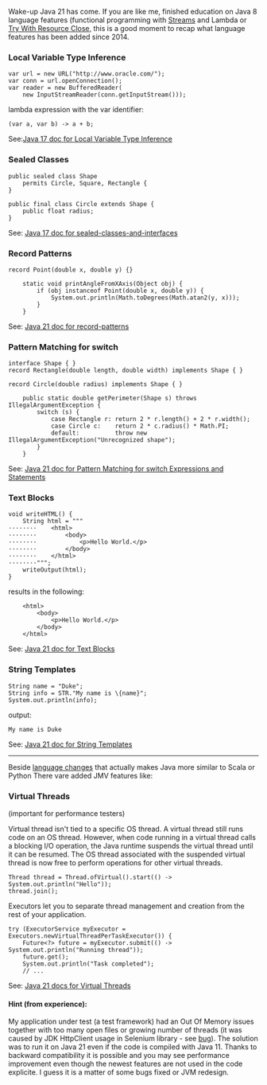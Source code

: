 Wake-up Java 21 has come.
If you are like me, finished education on Java 8 language features (functional programming with [Streams](https://docs.oracle.com/javase/8/docs/api/java/util/stream/Stream.html) and Lambda or [Try With Resource Close](https://docs.oracle.com/javase/tutorial/essential/exceptions/tryResourceClose.html), this is a good moment to recap what language features has been added since 2014.

### Local Variable Type Inference
```
var url = new URL("http://www.oracle.com/"); 
var conn = url.openConnection(); 
var reader = new BufferedReader(
    new InputStreamReader(conn.getInputStream()));
```
lambda expression with the var identifier:
```
(var a, var b) -> a + b;
```
See:[Java 17 doc for Local Variable Type Inference](https://docs.oracle.com/en/java/javase/17/language/local-variable-type-inference.html)
### Sealed Classes

```
public sealed class Shape
    permits Circle, Square, Rectangle {
}
```
```
public final class Circle extends Shape {
    public float radius;
}
```
See: [Java 17 doc for sealed-classes-and-interfaces](https://docs.oracle.com/en/java/javase/17/language/sealed-classes-and-interfaces.html)

### Record Patterns
```
record Point(double x, double y) {}

    static void printAngleFromXAxis(Object obj) {
        if (obj instanceof Point(double x, double y)) {
            System.out.println(Math.toDegrees(Math.atan2(y, x)));
        }
    }     
```
See: [Java 21 doc for record-patterns](https://docs.oracle.com/en/java/javase/21/language/record-patterns.html)

### Pattern Matching for switch
```
interface Shape { }
record Rectangle(double length, double width) implements Shape { }

record Circle(double radius) implements Shape { }

    public static double getPerimeter(Shape s) throws IllegalArgumentException {
        switch (s) {
            case Rectangle r: return 2 * r.length() + 2 * r.width();
            case Circle c:    return 2 * c.radius() * Math.PI;
            default:          throw new IllegalArgumentException("Unrecognized shape");
        }
    }
```
See: [Java 21 doc for  Pattern Matching for switch Expressions and Statements](https://docs.oracle.com/en/java/javase/21/language/pattern-matching-switch-expressions-and-statements.html)


### Text Blocks
```
void writeHTML() {
    String html = """
········    <html>
········        <body>
········            <p>Hello World.</p>
········        </body>
········    </html>
········""";
    writeOutput(html);
}
```

results in the following:
```
    <html>
        <body>
            <p>Hello World.</p>
        </body>
    </html>
```
See: [Java 21 doc for Text Blocks](https://docs.oracle.com/en/java/javase/21/text-blocks/index.html)

### String Templates
```
String name = "Duke";
String info = STR."My name is \{name}";
System.out.println(info);
```
output:
```
My name is Duke
```
See: [Java 21 doc for String Templates](https://docs.oracle.com/en/java/javase/21/language/string-templates.html)

---
Beside [language changes](https://docs.oracle.com/en/java/javase/21/language/java-language-changes.html) that actually makes Java more similar to Scala or Python
There vare added JMV features like:

### Virtual Threads
(important for performance testers)

Virtual thread isn't tied to a specific OS thread. A virtual thread still runs code on an OS thread. However, when code running in a virtual thread calls a blocking I/O operation, the Java runtime suspends the virtual thread until it can be resumed. The OS thread associated with the suspended virtual thread is now free to perform operations for other virtual threads.
```
Thread thread = Thread.ofVirtual().start(() -> System.out.println("Hello"));
thread.join();
```
Executors let you to separate thread management and creation from the rest of your application.
```
try (ExecutorService myExecutor = Executors.newVirtualThreadPerTaskExecutor()) {
    Future<?> future = myExecutor.submit(() -> System.out.println("Running thread"));
    future.get();
    System.out.println("Task completed");
    // ...
```
See: [Java 21 docs for Virtual Threads](https://docs.oracle.com/en/java/javase/21/core/virtual-threads.html)

#### Hint (from experience):
My application under test (a test framework) had an Out Of Memory issues together with too many open files or growing number of threads (it was caused by JDK HttpClient usage in Selenium library - see [bug](https://github.com/SeleniumHQ/selenium/issues/12814#issuecomment-1824061807)).
The solution was to run it on Java 21 even if the code is compiled  with Java 11. Thanks to backward compatibility it is possible and you may see performance improvement even though the newest features are not used in the code explicite. I guess it is a matter of some bugs fixed or JVM redesign.
